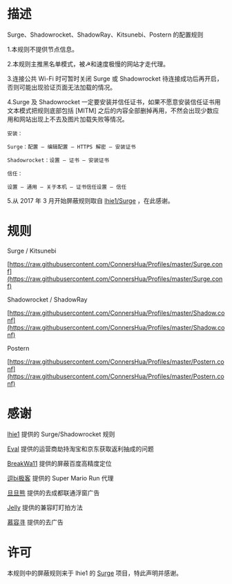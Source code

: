 # 描述
Surge、Shadowrocket、ShadowRay、Kitsunebi、Postern 的配置规则


1.本规则不提供节点信息。

2.本规则主推黑名单模式，被☭和速度极慢的网站才走代理。

3.连接公共 Wi-Fi 时可暂时关闭 Surge 或 Shadowrocket 待连接成功后再开启，否则可能出现验证页面无法加载的情况。

4.Surge 及 Shadowrocket 一定要安装并信任证书，如果不愿意安装信任证书用文本模式把规则底部包括 [MITM] 之后的内容全部删掉再用，不然会出现少数应用和网站出现上不去及图片加载失败等情况。

```
安装：

Surge：配置 – 编辑配置 – HTTPS 解密 – 安装证书

Shadowrocket：设置 – 证书 – 安装证书

信任：

设置 – 通用 – 关于本机 – 证书信任设置 – 信任
```
5.从 2017 年 3 月开始屏蔽规则取自 [lhie1/Surge](https://github.com/lhie1/Surge) ，在此感谢。

# 规则
Surge / Kitsunebi

[https://raw.githubusercontent.com/ConnersHua/Profiles/master/Surge.conf](https://raw.githubusercontent.com/ConnersHua/Profiles/master/Surge.conf)

Shadowrocket / ShadowRay

[https://raw.githubusercontent.com/ConnersHua/Profiles/master/Shadow.conf](https://raw.githubusercontent.com/ConnersHua/Profiles/master/Shadow.conf)

Postern

[https://raw.githubusercontent.com/ConnersHua/Profiles/master/Postern.conf](https://raw.githubusercontent.com/ConnersHua/Profiles/master/Postern.conf)

# 感谢

[lhie1](https://github.com/lhie1) 提供的 Surge/Shadowrocket 规则

[Eval](https://twitter.com/OAuth4/status/829012555976712192) 提供的运营商劫持淘宝和京东获取返利抽成的问题

[BreakWa11](https://breakwa11.blogspot.com/2016/12/baidu.html) 提供的屏蔽百度高精度定位

[逗bi极客](http://weibo.com/1989623982/EmnY4sEka) 提供的 Super Mario Run 代理

[旦旦熊](https://twitter.com/zanefox/status/775330280768843776) 提供的去成都联通浮窗广告

[Jelly](https://twitter.com/zhgd/status/774794766953230336) 提供的兼容盯盯拍方法

[慕容寻](https://twitter.com/yanfengzi/status/772850538778013696) 提供的去广告

# 许可
本规则中的屏蔽规则来于 lhie1 的 [Surge](https://github.com/lhie1/Surge) 项目，特此声明并感谢。
